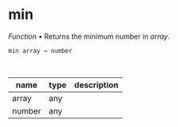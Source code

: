 # min

_Function_ &bull; Returns the minimum number in _array_.

<pre><code>min array &rarr; number</code></pre>
<br>

| name | type | description |
|------|------|-------------|
|array|any||
|number|any||



